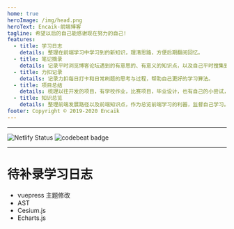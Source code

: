 ```yaml
---
home: true
heroImage: /img/head.png
heroText: Encaik-前端博客
tagline: 希望以后的自己能感谢现在努力的自己!
features:
  - title: 学习日志
    details: 整理在前端学习中学习到的新知识，理清思路，方便后期翻阅回忆。
  - title: 笔记摘录
    details: 记录平时浏览博客论坛遇到的有意思的、有意义的知识点，以及自己平时搜集到的有趣知识，遇到的难点等。
  - title: 力扣记录
    details: 记录力扣每日打卡和日常刷题的思考与过程，帮助自己更好的学习算法。
  - title: 项目总结
    details: 梳理以往开发的项目，有学校作业，比赛项目，毕业设计，也有自己的小尝试，作为一种积累可以翻阅。
  - title: 知识总览
    details: 整理前端发展路径以及前端知识点，作为总览前端学习的利器，监督自己学习。
footer: Copyright © 2019-2020 Encaik
---
```


---

![Netlify Status](https://api.netlify.com/api/v1/badges/966e16d1-397e-45a1-9cdf-469059defbf6/deploy-status) ![codebeat badge](https://codebeat.co/badges/be6b8cf6-832a-4a3d-8582-158aa6d09d1a)

---

# 待补录学习日志

- vuepress 主题修改
- AST
- Cesium.js
- Echarts.js

